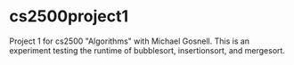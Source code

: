 # cs2500project1
Project 1 for cs2500 "Algorithms" with Michael Gosnell.  This is an experiment testing the runtime of bubblesort, insertionsort, and mergesort.
